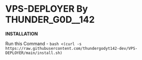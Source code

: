 # VPS-DEPLOYER By THUNDER_G0D__142

**INSTALLATION**

Run this Command - `bash <(curl -s https://raw.githubusercontent.com/thundergodyt142-dev/VPS-DEPLOYER/main/install.sh)`
